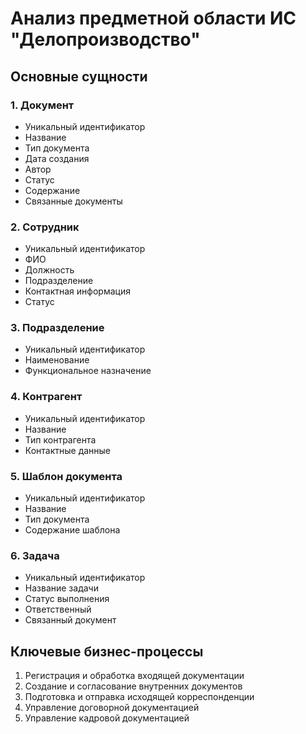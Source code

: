 # Анализ предметной области ИС "Делопроизводство"

## Основные сущности

### 1. Документ
- Уникальный идентификатор
- Название
- Тип документа
- Дата создания
- Автор
- Статус
- Содержание
- Связанные документы

### 2. Сотрудник
- Уникальный идентификатор
- ФИО
- Должность
- Подразделение
- Контактная информация
- Статус

### 3. Подразделение
- Уникальный идентификатор
- Наименование
- Функциональное назначение

### 4. Контрагент
- Уникальный идентификатор
- Название
- Тип контрагента
- Контактные данные

### 5. Шаблон документа
- Уникальный идентификатор
- Название
- Тип документа
- Содержание шаблона

### 6. Задача
- Уникальный идентификатор
- Название задачи
- Статус выполнения
- Ответственный
- Связанный документ

## Ключевые бизнес-процессы

1. Регистрация и обработка входящей документации
2. Создание и согласование внутренних документов
3. Подготовка и отправка исходящей корреспонденции
4. Управление договорной документацией
5. Управление кадровой документацией

